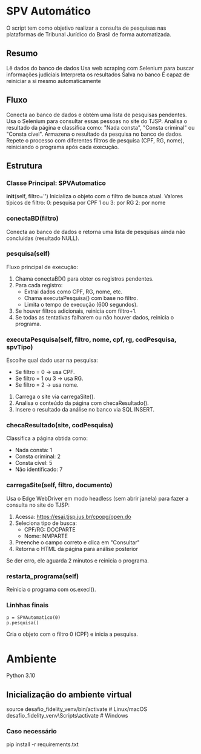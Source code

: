 # SPV Automático

O script tem como objetivo realizar a consulta de pesquisas nas plataformas de Tribunal Jurídico do Brasil de forma automatizada.

## Resumo
Lê dados do banco de dados
Usa web scraping com Selenium para buscar informações judiciais
Interpreta os resultados
Salva no banco
É capaz de reiniciar a si mesmo automaticamente

## Fluxo
Conecta ao banco de dados e obtém uma lista de pesquisas pendentes.
Usa o Selenium para consultar essas pessoas no site do TJSP.
Analisa o resultado da página e classifica como: "Nada consta", "Consta criminal" ou "Consta cível".
Armazena o resultado da pesquisa no banco de dados.
Repete o processo com diferentes filtros de pesquisa (CPF, RG, nome), reiniciando o programa após cada execução.

## Estrutura
### Classe Principal: SPVAutomatico
__init__(self, filtro='')
Inicializa o objeto com o filtro de busca atual.
Valores típicos de filtro:
0: pesquisa por CPF
1 ou 3: por RG
2: por nome

### conectaBD(filtro)
Conecta ao banco de dados e retorna uma lista de pesquisas ainda não concluídas (resultado NULL).

### pesquisa(self)
Fluxo principal de execução:
1. Chama conectaBD() para obter os registros pendentes.
2. Para cada registro:
    - Extrai dados como CPF, RG, nome, etc.
    - Chama executaPesquisa() com base no filtro.
    - Limita o tempo de execução (600 segundos).
3. Se houver filtros adicionais, reinicia com filtro+1.
4. Se todas as tentativas falharem ou não houver dados, reinicia o programa.

### executaPesquisa(self, filtro, nome, cpf, rg, codPesquisa, spvTipo)
Escolhe qual dado usar na pesquisa:
- Se filtro = 0 → usa CPF.
- Se filtro = 1 ou 3 → usa RG.
- Se filtro = 2 → usa nome.

1. Carrega o site via carregaSite().
2. Analisa o conteúdo da página com checaResultado().
3. Insere o resultado da análise no banco via SQL INSERT.

### checaResultado(site, codPesquisa)
Classifica a página obtida como:

- Nada consta: 1
- Consta criminal: 2
- Consta cível: 5
- Não identificado: 7

### carregaSite(self, filtro, documento)
Usa o Edge WebDriver em modo headless (sem abrir janela) para fazer a consulta no site do TJSP:

1. Acessa: https://esaj.tjsp.jus.br/cpopg/open.do
2. Seleciona tipo de busca:
    - CPF/RG: DOCPARTE
    - Nome: NMPARTE
3. Preenche o campo correto e clica em "Consultar"
4. Retorna o HTML da página para análise posterior

Se der erro, ele aguarda 2 minutos e reinicia o programa.

### restarta_programa(self)
Reinicia o programa com os.execl().

### Linhhas finais
```
p = SPVAutomatico(0)
p.pesquisa()
```
Cria o objeto com o filtro 0 (CPF) e inicia a pesquisa.

# Ambiente
Python 3.10

## Inicialização do ambiente virtual
source desafio_fidelity_venv/bin/activate  # Linux/macOS
desafio_fidelity_venv\Scripts\activate     # Windows

### Caso necessário
pip install -r requirements.txt